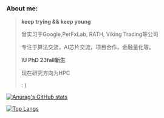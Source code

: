 

### About me:

>    **keep trying && keep young**
>
> 曾实习于Google,PerFxLab, RATH, Viking Trading等公司
>
> 专注于算法交流，AI芯片交流，项目合作，金融量化等。
> 
>  **IU PhD 23fall新生**  
> 
> 现在研究方向为HPC
> 
>
> 
>   :  )  



<!-- https://github-readme-stats-git-masterrstaa-rickstaa.vercel.app
https://github-readme-stats.vercel.app -->

[![Anurag's GitHub stats](https://github-readme-stats-git-masterrstaa-rickstaa.vercel.app/api?username=yaoyunzhou&hide=issues&&show_icons=true&theme=radical)](https://github.com/anuraghazra/github-readme-stats)



[![Top Langs](https://github-readme-stats-git-masterrstaa-rickstaa.vercel.app/api/top-langs/?username=yaoyunzhou&layout=compact&hide=HTML,CSS,JavaScript)](https://github.com/anuraghazra/github-readme-stats)

